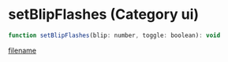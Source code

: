 # setBlipFlashes (Category ui)

```js
function setBlipFlashes(blip: number, toggle: boolean): void
```

[filename](setBlipFlashes_m.md ':include')